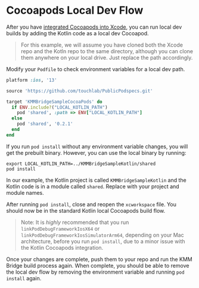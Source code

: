 # Cocoapods Local Dev Flow

After you have [integrated Cocoapods into Xcode](IOS_COCOAPODS.md), you can run local dev builds by adding the Kotlin code as a local dev Cocoapod.

> For this example, we will assume you have cloned both the Xcode repo and the Kotln repo to the same directory, although you can clone them anywhere on your local drive. Just replace the path accordingly.

Modify your `Podfile` to check environment variables for a local dev path.

```ruby
platform :ios, '13'

source 'https://github.com/touchlab/PublicPodspecs.git'

target 'KMMBridgeSampleCocoaPods' do
  if ENV.include?("LOCAL_KOTLIN_PATH")
    pod 'shared', :path => ENV["LOCAL_KOTLIN_PATH"]
  else
    pod 'shared', '0.2.1'
  end
end
```

If you run `pod install` without any environment variable changes, you will get the prebuilt binary. However, you can use the local binary by running:

```shell
export LOCAL_KOTLIN_PATH=../KMMBridgeSampleKotlin/shared
pod install
```

In our example, the Kotlin project is called `KMMBridgeSampleKotlin` and the Kotlin code is in a module called `shared`. Replace with your project and module names.

After running `pod install`, close and reopen the `xcworkspace` file. You should now be in the standard Kotlin local Cocoapods build flow.

> Note: It is *highly* recommended that you run `linkPodDebugFrameworkIosX64` or `linkPodDebugFrameworkIosSimulatorArm64`, depending on your Mac architecture, before you run `pod install`, due to a minor issue with the Kotlin Cocoapods integration.

Once your changes are complete, push them to your repo and run the KMM Bridge build process again. When complete, you should be able to remove the local dev flow by removing the environment variable and running `pod install` again.